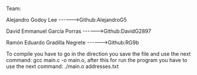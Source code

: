 Team:

Alejandro Godoy Lee ------>Github:AlejandroG5

David Emmanuel García Porras ------>Github:DavidG2897

Ramón Eduardo Gradilla Negrete ------>Github:RG9b

To compile you have to go in the direction you save the file and use the next command: gcc main.c -o main.o, after this for run the program you have to use the next command: ./main.o addresses.txt
